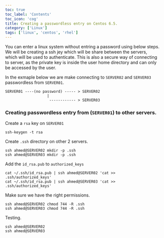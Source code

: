 ```yaml
---
toc: true 
toc_label: 'Contents' 
toc_icon: 'cog'
title: Creating a passwordless entry on Centos 6.5.
category: ['Linux']
tags: ['linux', 'centos', 'rhel']
---
```


You can enter a linux system without entring a password using below steps.
We will be creating a ssh jey which will be share between the servers, which will be used to authenticate. This is also a secure way of connecting to server, as the private key is inside the user home directory and can only be accessed by the user.

In the exmaple below we are make connecting to `SERVER02` and `SERVER03` passwordless from `SERVER01`.

    SERVER01 ----(no password) ----- > SERVER02
                       |
                        ------------ > SERVER03

###  Creating passwordless entry from (`SERVER01`) to other servers.

Create a `rsa` key on `SERVER01`

	ssh-keygen -t rsa
	
Create `.ssh` directory on other 2 servers.
	
	ssh ahmed@SERVER02 mkdir -p .ssh
	ssh ahmed@SERVER03 mkdir -p .ssh
	
Add the `id_rsa.pub` to `authorized_keys`
	
	cat ~/.ssh/id_rsa.pub | ssh ahmed@SERVER02 'cat >> .ssh/authorized_keys'
	cat ~/.ssh/id_rsa.pub | ssh ahmed@SERVER03 'cat >> .ssh/authorized_keys'

Make sure we have the right permissions.
	
	ssh ahmed@SERVER02 chmod 744 -R .ssh 
	ssh ahmed@SERVER03 chmod 744 -R .ssh 

Testing.	

	ssh ahmed@SERVER02
	ssh ahmed@SERVER03
	
